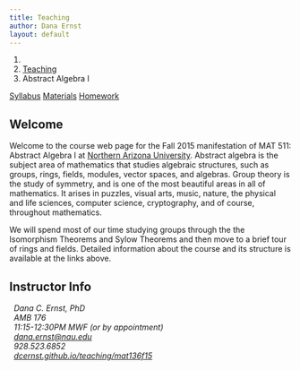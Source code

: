 ```yaml
---
title: Teaching
author: Dana Ernst
layout: default
---
```


<ol class="breadcrumb">
  <li><a href="/"><i class="fa fa-home"></i></a></li>
  <li><a href="/teaching/">Teaching</a></li>
  <li class="active">Abstract Algebra I</li>
</ol>

<div class="row">
<div class="col-xs-12">
<div class="btn-group btn-group-justified">
<a class="btn btn-default btn-success" href="{{site.baseurl}}/teaching/mat511f15/syllabus/">Syllabus</a>
<a class="btn btn-default btn-primary" href="{{site.baseurl}}/teaching/mat511f15/materials/">Materials</a>
<a class="btn btn-default btn-warning" href="{{site.baseurl}}/teaching/mat511f15/homework/">Homework</a>
</div>
</div>
</div>

## Welcome ##
Welcome to the course web page for the Fall 2015 manifestation of MAT 511: Abstract Algebra I at [Northern Arizona University](http://nau.edu). Abstract algebra is the subject area of mathematics that studies algebraic structures, such as groups, rings, fields, modules, vector spaces, and algebras. Group theory is the study of symmetry, and is one of the most beautiful areas in all of mathematics. It arises in puzzles, visual arts, music, nature, the physical and life sciences, computer science, cryptography, and of course, throughout mathematics.

We will spend most of our time studying groups through the the Isomorphism Theorems and Sylow Theorems and then move to a brief tour of rings and fields. Detailed information about the course and its structure is available at the links above.

## Instructor Info ##

<address>
<i class="fa fa-user fa-fw"></i>&nbsp; Dana C. Ernst, PhD<br />
<i class="fa fa-university fa-fw"></i>&nbsp; AMB 176<br />
<i class="fa fa-users fa-fw"></i>&nbsp; 11:15-12:30PM MWF (or by appointment)<br />
<i class="fa fa-envelope-o fa-fw"></i>&nbsp; <a href="mailto:dana.ernst@nau.edu">dana.ernst@nau.edu</a><br />
<i class="fa fa-phone fa-fw"></i>&nbsp; 928.523.6852<br />
<i class="fa fa-link fa-fw"></i>&nbsp; <a href="http://dcernst.github.io/teaching/mat136f15">dcernst.github.io/teaching/mat136f15</a>
</address>
